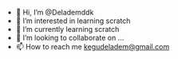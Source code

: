 - 👋 Hi, I’m @Delademddk
- 👀 I’m interested in learning scratch
- 🌱 I’m currently learning scratch
- 💞️ I’m looking to collaborate on ...
- 📫 How to reach me kegudeladem@gmail.com

<!---
Delademddk/Delademddk is a ✨ special ✨ repository because its `README.md` (this file) appears on your GitHub profile.
You can click the Preview link to take a look at your changes.
--->
